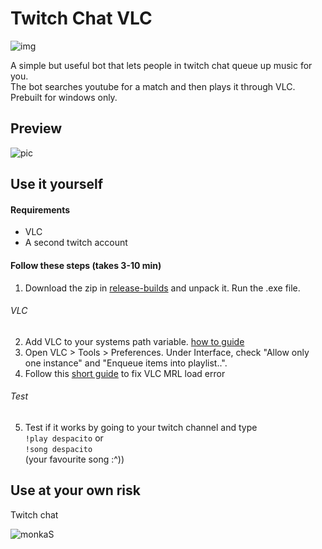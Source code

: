 # Twitch Chat VLC

![img](https://raw.githubusercontent.com/MonsterMannen/TwitchChatVLCMusicBot/master/icon.ico)

A simple but useful bot that lets people in twitch chat queue up music for you.  
The bot searches youtube for a match and then plays it through VLC.  
Prebuilt for windows only.

## Preview

![pic](https://i.imgur.com/jKOKXuB.gif)

## Use it yourself

#### Requirements

* VLC
* A second twitch account

#### Follow these steps (takes 3-10 min)


1. Download the zip in [release-builds](https://github.com/MonsterMannen/TwitchChatVLCMusicBot/tree/master/release-builds) and unpack it. Run the .exe file.  


###### VLC

2. Add VLC to your systems path variable. [how to guide](https://www.architectryan.com/2018/03/17/add-to-the-path-on-windows-10/)
3. Open VLC > Tools > Preferences. Under Interface, check "Allow only one instance" and "Enqueue items into playlist..".
4. Follow this [short guide](https://www.latecnosfera.com/2016/10/vlc-unable-to-open-mrl.html) to fix VLC MRL load error


###### Test
5. Test if it works by going to your twitch channel and type  
`!play despacito` or  
`!song despacito`  
(your favourite song :^))

## Use at your own risk

Twitch chat

![monkaS](https://img.fireden.net/v/image/1515/48/1515481692689.png)
